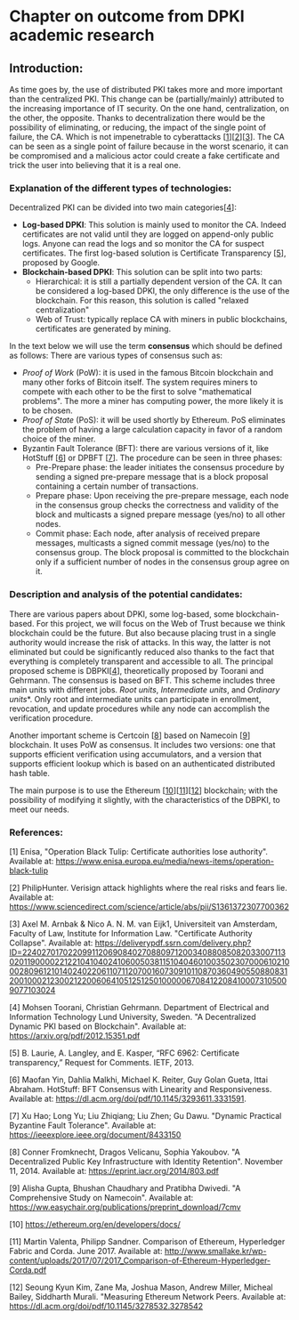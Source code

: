 # Chapter on outcome from DPKI academic research


## Introduction:
As time goes by, the use of distributed PKI takes more and more important than the centralized PKI. This change can be (partially/mainly) attributed to the increasing importance of IT security. On the one hand, centralization, on the other, the opposite. Thanks to decentralization there would be the possibility of eliminating, or reducing, the impact of the single point of failure, the CA. Which is not impenetrable to cyberattacks [[1](#references)][[2](#references)][[3](#references)]. The CA can be seen as a single point of failure because in the worst scenario, it can be compromised and a malicious actor could create a fake certificate and trick the user into believing that it is a real one.

### Explanation of the different types of technologies:

Decentralized PKI can be divided into two main categories[[4](#references)]:
- **Log-based DPKI**: This solution is mainly used to monitor the CA. Indeed certificates are not valid until they are logged on append-only public logs. Anyone can read the logs and so monitor the CA for suspect certificates. The first log-based solution is Certificate Transparency [[5](#references)], proposed by Google.
- **Blockchain-based DPKI**: This solution can be split into two parts:
    - Hierarchical: it is still a partially dependent version of the CA. It can be considered a log-based DPKI, the only difference is the use of the blockchain. For this reason, this solution is called "relaxed centralization"
    - Web of Trust: typically replace CA with miners in public blockchains, certificates are generated by mining.

In the text below we will use the term **consensus** which should be defined as follows: There are various types of consensus such as:
- *Proof of Work* (PoW): it is used in the famous Bitcoin blockchain and many other forks of Bitcoin itself. The system requires miners to compete with each other to be the first to solve "mathematical problems". The more a miner has computing power, the more likely it is to be chosen.
- *Proof of State* (PoS): it will be used shortly by Ethereum. PoS eliminates the problem of having a large calculation capacity in favor of a random choice of the miner.
- Byzantin Fault Tolerance (BFT): there are various versions of it, like HotStuff [[6](#references)] or DPBFT [[7](#references)]. The procedure can be seen in three phases: 
	- Pre-Prepare phase: the leader initiates the consensus procedure by sending a signed pre-prepare message that is a block proposal containing a certain number of transactions.
	- Prepare phase: Upon receiving the pre-prepare message, each node in the consensus group checks the correctness and validity of the block and multicasts a signed prepare message (yes/no) to all other nodes.
	- Commit phase: Each node, after analysis of received prepare messages, multicasts a signed commit message (yes/no) to the consensus group. The block proposal is committed to the blockchain only if a sufficient number of nodes in the consensus group agree on it.


### Description and analysis of the potential candidates:

There are various papers about DPKI, some log-based, some blockchain-based. For this project, we will focus on the Web of Trust because we think blockchain could be the future. But also because placing trust in a single authority would increase the risk of attacks. In this way, the latter is not eliminated but could be significantly reduced also thanks to the fact that everything is completely transparent and accessible to all.
The principal proposed scheme is DBPKI[[4](#references)], theoretically proposed by Toorani and Gehrmann. The consensus is based on BFT. This scheme includes three main units with different jobs. *Root units*, _Intermediate units_, and _Ordinary units_*. Only root and intermediate units can participate in enrollment, revocation, and update procedures while any node can accomplish the verification procedure.

Another important scheme is Certcoin [[8](#references)] based on Namecoin [[9](#references)] blockchain. It uses PoW as consensus. It includes two versions: one that supports efficient verification using accumulators, and a version that supports efficient lookup which is based on an authenticated distributed hash table.

The main purpose is to use the Ethereum [[10](#references)][[11](#references)][[12](#references)] blockchain; with the possibility of modifying it slightly, with the characteristics of the DBPKI, to meet our needs.


### References:

[1] Enisa, "Operation Black Tulip: Certificate authorities lose authority". Available at: https://www.enisa.europa.eu/media/news-items/operation-black-tulip

[2] PhilipHunter. Verisign attack highlights where the real risks and fears lie. Available at: https://www.sciencedirect.com/science/article/abs/pii/S1361372307700362

[3] Axel M. Arnbak & Nico A. N. M. van Eijk1, Universiteit van Amsterdam, Faculty of Law, Institute for Information Law. "Certificate Authority Collapse". Available at: https://deliverypdf.ssrn.com/delivery.php?ID=224027017022099112069084027088097120034088085082033007113020119000022122104104024106005038115104046010035023070006102100028096121014024022061107112070016073091011087036049055088083120010002123002122006064105125125010000067084122084100073105009077103024

[4] Mohsen Toorani, Christian Gehrmann. Department of Electrical and Information Technology Lund University, Sweden. "A Decentralized Dynamic PKI based on Blockchain". Available at: https://arxiv.org/pdf/2012.15351.pdf

[5] B. Laurie, A. Langley, and E. Kasper, “RFC 6962: Certificate transparency,” Request for Comments. IETF, 2013.

[6] Maofan Yin, Dahlia Malkhi, Michael K. Reiter, Guy Golan Gueta, Ittai Abraham. HotStuff: BFT Consensus with Linearity and Responsiveness. Available at: https://dl.acm.org/doi/pdf/10.1145/3293611.3331591.

[7] Xu Hao; Long Yu; Liu Zhiqiang; Liu Zhen; Gu Dawu. "Dynamic Practical Byzantine Fault Tolerance". Available at: https://ieeexplore.ieee.org/document/8433150

[8] Conner Fromknecht, Dragos Velicanu, Sophia Yakoubov. "A Decentralized Public Key Infrastructure with Identity Retention". November 11, 2014. Available at: https://eprint.iacr.org/2014/803.pdf

[9] Alisha Gupta, Bhushan Chaudhary and Pratibha Dwivedi. "A Comprehensive Study on Namecoin". Available at: https://ww.easychair.org/publications/preprint_download/7cmv

[10] https://ethereum.org/en/developers/docs/

[11] Martin Valenta, Philipp Sandner. Comparison of Ethereum, Hyperledger Fabric and Corda. June 2017. Available at: http://www.smallake.kr/wp-content/uploads/2017/07/2017_Comparison-of-Ethereum-Hyperledger-Corda.pdf

[12] Seoung Kyun Kim, Zane Ma, Joshua Mason, Andrew Miller, Micheal Bailey, Siddharth Murali. "Measuring Ethereum Network Peers. Available at: https://dl.acm.org/doi/pdf/10.1145/3278532.3278542
